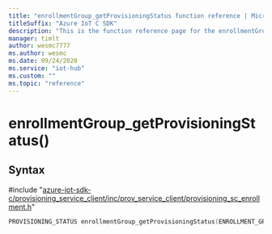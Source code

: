 ```yaml
---                             
title: "enrollmentGroup_getProvisioningStatus function reference | Microsoft Docs" 
titleSuffix: "Azure IoT C SDK"            
description: "This is the function reference page for the enrollmentGroup_getProvisioningStatus() function in the Azure IoT C SDK. This SDK is used with Azure IoT Hub and Azure IoT Hub Device Provisioning Service"            
manager: timlt                 
author: wesmc7777              
ms.author: wesmc               
ms.date: 09/24/2020                    
ms.service: "iot-hub"             
ms.custom: ""                
ms.topic: "reference"        
---                            
```


# enrollmentGroup_getProvisioningStatus()

## Syntax

\#include "[azure-iot-sdk-c/provisioning_service_client/inc/prov_service_client/provisioning_sc_enrollment.h](../provisioning-sc-enrollment-h.md)"  
```C
PROVISIONING_STATUS enrollmentGroup_getProvisioningStatus(ENROLLMENT_GROUP_HANDLE  enrollment);
```

